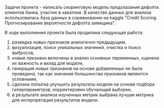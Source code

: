 Задачи проекта - написать скоринговую модель предсказания дефолта клиентов банка, участие в хакатоне.
В качестве данных для анализа использовалась база данных в соревновании на kaggle "Credit Scoring.
Прогнозирование вероятности дефолта заемщика".

В ходе выполнения проекта была проделана следующая работа:
1) разведка новых признаков аналогично предыдущим,
2) визуализация, поиск уникальных значений, очистка и поиск выбросов,
3) новые признаки включены в анализ основных переменных, оценена их важность и вклад для модели, 
4) генерация новых признаков на основе добавленных не была проведена, так как значения большинства признаков являются условными,
5) сделана попытка улучшить результаты модели на основе подбора гиперпараметров, корректировки обучающей выборки, 
6) в результате анализа изученных метрик выбрана лучшая метрика для интерпретации результатов модели.
